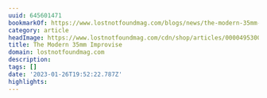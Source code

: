 ```yaml
---
uuid: 645601471
bookmarkOf: https://www.lostnotfoundmag.com/blogs/news/the-modern-35mm-improvise
category: article
headImage: https://www.lostnotfoundmag.com/cdn/shop/articles/000049530023.jpg?v=1606284771
title: The Modern 35mm Improvise
domain: lostnotfoundmag.com
description:
tags: []
date: '2023-01-26T19:52:22.787Z'
highlights:
---
```




